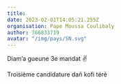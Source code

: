 ```yaml
---
title: 
date: 2023-02-01T14:05:21.255Z
organisation: Pape Moussa Coulibaly 
author: 766833719
avatar: "/img/pays/SN.svg"
---
```


Diam’a gueune 3e mandat ✌️

Troisième candidature dañ kofi téré